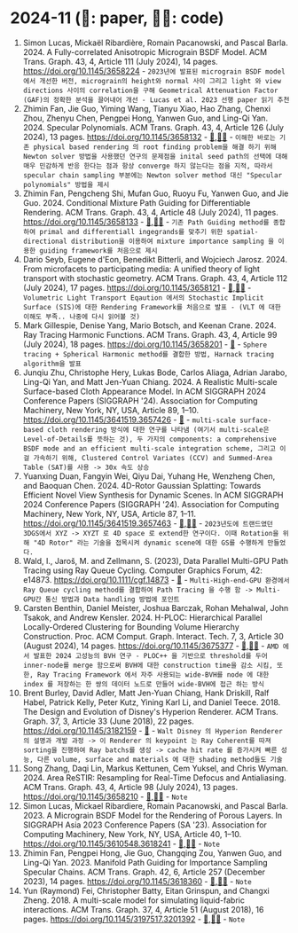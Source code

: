 # 2024-11 (📃: paper, 🧑‍💻: code)
<!-- paper title - [📃](),[🧑‍💻]() - ```Note``` -->
1. Simon Lucas, Mickaël Ribardière, Romain Pacanowski, and Pascal Barla. 2024. A Fully-correlated Anisotropic Micrograin BSDF Model. ACM Trans. Graph. 43, 4, Article 111 (July 2024), 14 pages. https://doi.org/10.1145/3658224 - ```2023년에 발표된 micrograin BSDF model에서 개선한 버전, micrograin의 height와 normal 사이 그리고 light 와 view directions 사이의 correlation을 구해 Geometrical Attenuation Factor (GAF)의 정확한 분석을 끌어내어 개선 - Lucas et al. 2023 선행 paper 읽기 추천```
2. Zhimin Fan, Jie Guo, Yiming Wang, Tianyu Xiao, Hao Zhang, Chenxi Zhou, Zhenyu Chen, Pengpei Hong, Yanwen Guo, and Ling-Qi Yan. 2024. Specular Polynomials. ACM Trans. Graph. 43, 4, Article 126 (July 2024), 13 pages. https://doi.org/10.1145/3658132 - [📃](https://arxiv.org/pdf/2405.13409),[🧑‍💻](https://github.com/mollnn/spoly) - ```이해한 바로는 기존 physical based rendering 의 root finding problem을 해결 하기 위해 Newton solver 방법을 사용했던 연구의 문제점을 inital seed path의 선택에 대해 매우 민감하게 반응 한다는 점과 항상 converge 하지 않는다는 점을 지적, 따라서 specular chain sampling 부분에는 Newton solver method 대신 "Specular polynomials" 방법을 제시```
3. Zhimin Fan, Pengcheng Shi, Mufan Guo, Ruoyu Fu, Yanwen Guo, and Jie Guo. 2024. Conditional Mixture Path Guiding for Differentiable Rendering. ACM Trans. Graph. 43, 4, Article 48 (July 2024), 11 pages. https://doi.org/10.1145/3658133 - [📃](https://zhiminfan.work/paper/conditional_mixture_preprint.pdf),[🧑‍💻](https://github.com/mollnn/conditional-mixture) - ```기존 Path Guiding method를 종합하여 primal and differentiall ingegrands를 맞추기 위한 spatial-directional distribution을 이용하여 mixture importance sampling 을 이용한 guiding framework를 처음으로 제시```
4. Dario Seyb, Eugene d'Eon, Benedikt Bitterli, and Wojciech Jarosz. 2024. From microfacets to participating media: A unified theory of light transport with stochastic geometry. ACM Trans. Graph. 43, 4, Article 112 (July 2024), 17 pages. https://doi.org/10.1145/3658121 - [📃](https://cs.dartmouth.edu/~wjarosz/publications/seyb24from.pdf),[🧑‍💻](https://github.com/daseyb/gpis-light-transport) - ```Volumetric Light Transport Eqaution 에서의 Stochastic Implicit Surface (SIS)에 대한 Rendering Framework를 처음으로 발표 - (VLT 에 대한 이해도 부족.. 나중에 다시 읽어볼 것)```
5. Mark Gillespie, Denise Yang, Mario Botsch, and Keenan Crane. 2024. Ray Tracing Harmonic Functions. ACM Trans. Graph. 43, 4, Article 99 (July 2024), 18 pages. https://doi.org/10.1145/3658201 - [📃](https://dl.acm.org/doi/pdf/10.1145/3658201) - ```Sphere tracing + Spherical Harmonic method를 결합한 방법, Harnack tracing algorithm을 발표```
6. Junqiu Zhu, Christophe Hery, Lukas Bode, Carlos Aliaga, Adrian Jarabo, Ling-Qi Yan, and Matt Jen-Yuan Chiang. 2024. A Realistic Multi-scale Surface-based Cloth Appearance Model. In ACM SIGGRAPH 2024 Conference Papers (SIGGRAPH '24). Association for Computing Machinery, New York, NY, USA, Article 89, 1–10. https://doi.org/10.1145/3641519.3657426 - [📃](https://dl.acm.org/doi/pdf/10.1145/3641519.3657426) - ```multi-scale surface-based cloth rendering 방식에 대한 연구를 나타냄 (여기서 multi-scale은 Level-of-Details를 뜻하는 것), 두 가지의 components: a comprehensive BSDF mode and an efficient multi-scale integration scheme, 그리고 이걸 가속하기 위해, Clustered Control Variates (CCV) and Summed-Area Table (SAT)를 사용 -> 30x 속도 상승```
7. Yuanxing Duan, Fangyin Wei, Qiyu Dai, Yuhang He, Wenzheng Chen, and Baoquan Chen. 2024. 4D-Rotor Gaussian Splatting: Towards Efficient Novel View Synthesis for Dynamic Scenes. In ACM SIGGRAPH 2024 Conference Papers (SIGGRAPH '24). Association for Computing Machinery, New York, NY, USA, Article 87, 1–11. https://doi.org/10.1145/3641519.3657463 - [📃](https://arxiv.org/pdf/2402.03307),[🧑‍💻](https://weify627.github.io/4drotorgs/) - ```2023년도에 트랜드였던 3DGS에서 XYZ -> XYZT 로 4D space 로 extend한 연구이다. 이때 Rotation을 위해 "4D Rotor" 라는 기술을 접목시켜 dynamic scene에 대한 GS를 수행하게 만들었다.```
8. Wald, I., Jaroš, M. and Zellmann, S. (2023), Data Parallel Multi-GPU Path Tracing using Ray Queue Cycling. Computer Graphics Forum, 42: e14873. https://doi.org/10.1111/cgf.14873 - [📃](https://diglib.eg.org/server/api/core/bitstreams/37567523-0652-43c1-84b3-d25c7f3b0951/content) - ```Multi-High-end-GPU 환경에서 Ray Queue cycling method를 결합하여 Path Tracing 을 수행 함 -> Multi-GPU간 통신 방법과 Data handling 방법에 포인트```
9. Carsten Benthin, Daniel Meister, Joshua Barczak, Rohan Mehalwal, John Tsakok, and Andrew Kensler. 2024. H-PLOC: Hierarchical Parallel Locally-Ordered Clustering for Bounding Volume Hierarchy Construction. Proc. ACM Comput. Graph. Interact. Tech. 7, 3, Article 30 (August 2024), 14 pages. https://doi.org/10.1145/3675377 - [📃](https://gpuopen.com/download/publications/HPLOC.pdf),[🧑‍💻](https://gist.github.com/natevm/6618402427ad6466bf555d67602adfa8) - ```AMD 에서 발표한 2024 고성능의 BVH 연구 - PLOC++ 을 기반으로 threshold를 두어 inner-node를 merge 함으로써 BVH에 대한 construction time을 감소 시킴, 또한, Ray Tracing Framework 에서 자주 사용되는 wide-BVH를 node 에 대한 index 를 저장하는 한 쌍의 데이터 노드로 만들어 wide-BVH에 접근 하는 방식```
10. Brent Burley, David Adler, Matt Jen-Yuan Chiang, Hank Driskill, Ralf Habel, Patrick Kelly, Peter Kutz, Yining Karl Li, and Daniel Teece. 2018. The Design and Evolution of Disney's Hyperion Renderer. ACM Trans. Graph. 37, 3, Article 33 (June 2018), 22 pages. https://doi.org/10.1145/3182159 - [📃](https://media.disneyanimation.com/uploads/production/publication_asset/177/asset/a.pdf) - ```Walt Disney 의 Hyperion Renderer 의 설명과 개발 과정 -> 이 Renderer 의 keypoint 는 Ray Coherent를 따져 sorting을 진행하여 Ray batchs를 생성 -> cache hit rate 를 증가시켜 빠른 성능, 다른 volume, surface and materials 에 대한 shading method들도 기술```
11. Song Zhang, Daqi Lin, Markus Kettunen, Cem Yuksel, and Chris Wyman. 2024. Area ReSTIR: Resampling for Real-Time Defocus and Antialiasing. ACM Trans. Graph. 43, 4, Article 98 (July 2024), 13 pages. https://doi.org/10.1145/3658210 - [📃](https://dl.acm.org/doi/pdf/10.1145/3658210),[🧑‍💻](https://github.com/guiqi134/Area-ReSTIR) - ```Note``` 
12. Simon Lucas, Mickael Ribardiere, Romain Pacanowski, and Pascal Barla. 2023. A Micrograin BSDF Model for the Rendering of Porous Layers. In SIGGRAPH Asia 2023 Conference Papers (SA '23). Association for Computing Machinery, New York, NY, USA, Article 40, 1–10. https://doi.org/10.1145/3610548.3618241 - [📃](),[🧑‍💻]() - ```Note```
13. Zhimin Fan, Pengpei Hong, Jie Guo, Changqing Zou, Yanwen Guo, and Ling-Qi Yan. 2023. Manifold Path Guiding for Importance Sampling Specular Chains. ACM Trans. Graph. 42, 6, Article 257 (December 2023), 14 pages. https://doi.org/10.1145/3618360 - [📃](),[🧑‍💻]() - ```Note```
14. Yun (Raymond) Fei, Christopher Batty, Eitan Grinspun, and Changxi Zheng. 2018. A multi-scale model for simulating liquid-fabric interactions. ACM Trans. Graph. 37, 4, Article 51 (August 2018), 16 pages. https://doi.org/10.1145/3197517.3201392 - [📃](),[🧑‍💻]() - ```Note```
